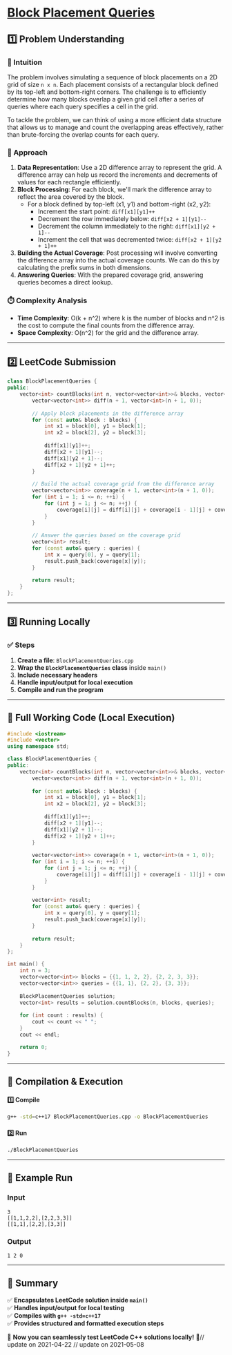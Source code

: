 # **[Block Placement Queries](https://leetcode.com/problems/block-placement-queries/description/)**  

## **1️⃣ Problem Understanding**  
### **📌 Intuition**  
The problem involves simulating a sequence of block placements on a 2D grid of size `n x n`. Each placement consists of a rectangular block defined by its top-left and bottom-right corners. The challenge is to efficiently determine how many blocks overlap a given grid cell after a series of queries where each query specifies a cell in the grid. 

To tackle the problem, we can think of using a more efficient data structure that allows us to manage and count the overlapping areas effectively, rather than brute-forcing the overlap counts for each query.

### **🚀 Approach**  
1. **Data Representation**: Use a 2D difference array to represent the grid. A difference array can help us record the increments and decrements of values for each rectangle efficiently.
2. **Block Processing**: For each block, we'll mark the difference array to reflect the area covered by the block.
    - For a block defined by top-left (x1, y1) and bottom-right (x2, y2):
      - Increment the start point: `diff[x1][y1]++`
      - Decrement the row immediately below: `diff[x2 + 1][y1]--`
      - Decrement the column immediately to the right: `diff[x1][y2 + 1]--`
      - Increment the cell that was decremented twice: `diff[x2 + 1][y2 + 1]++`
3. **Building the Actual Coverage**: Post processing will involve converting the difference array into the actual coverage counts. We can do this by calculating the prefix sums in both dimensions.
4. **Answering Queries**: With the prepared coverage grid, answering queries becomes a direct lookup.

### **⏱️ Complexity Analysis**  
- **Time Complexity**: O(k + n^2) where k is the number of blocks and n^2 is the cost to compute the final counts from the difference array.
- **Space Complexity**: O(n^2) for the grid and the difference array.  

---  

## **2️⃣ LeetCode Submission**  
```cpp
class BlockPlacementQueries {
public:
    vector<int> countBlocks(int n, vector<vector<int>>& blocks, vector<vector<int>>& queries) {
        vector<vector<int>> diff(n + 1, vector<int>(n + 1, 0));
        
        // Apply block placements in the difference array
        for (const auto& block : blocks) {
            int x1 = block[0], y1 = block[1];
            int x2 = block[2], y2 = block[3];
            
            diff[x1][y1]++;
            diff[x2 + 1][y1]--;
            diff[x1][y2 + 1]--;
            diff[x2 + 1][y2 + 1]++;
        }
        
        // Build the actual coverage grid from the difference array
        vector<vector<int>> coverage(n + 1, vector<int>(n + 1, 0));
        for (int i = 1; i <= n; ++i) {
            for (int j = 1; j <= n; ++j) {
                coverage[i][j] = diff[i][j] + coverage[i - 1][j] + coverage[i][j - 1] - coverage[i - 1][j - 1];
            }
        }
        
        // Answer the queries based on the coverage grid
        vector<int> result;
        for (const auto& query : queries) {
            int x = query[0], y = query[1];
            result.push_back(coverage[x][y]);
        }
        
        return result;
    }
};
```  

---  

## **3️⃣ Running Locally**  
### **✅ Steps**  
1. **Create a file**: `BlockPlacementQueries.cpp`  
2. **Wrap the `BlockPlacementQueries` class** inside `main()`  
3. **Include necessary headers**  
4. **Handle input/output for local execution**  
5. **Compile and run the program**  

---  

## **📝 Full Working Code (Local Execution)**  
```cpp
#include <iostream>
#include <vector>
using namespace std;

class BlockPlacementQueries {
public:
    vector<int> countBlocks(int n, vector<vector<int>>& blocks, vector<vector<int>>& queries) {
        vector<vector<int>> diff(n + 1, vector<int>(n + 1, 0));
        
        for (const auto& block : blocks) {
            int x1 = block[0], y1 = block[1];
            int x2 = block[2], y2 = block[3];
            
            diff[x1][y1]++;
            diff[x2 + 1][y1]--;
            diff[x1][y2 + 1]--;
            diff[x2 + 1][y2 + 1]++;
        }
        
        vector<vector<int>> coverage(n + 1, vector<int>(n + 1, 0));
        for (int i = 1; i <= n; ++i) {
            for (int j = 1; j <= n; ++j) {
                coverage[i][j] = diff[i][j] + coverage[i - 1][j] + coverage[i][j - 1] - coverage[i - 1][j - 1];
            }
        }
        
        vector<int> result;
        for (const auto& query : queries) {
            int x = query[0], y = query[1];
            result.push_back(coverage[x][y]);
        }
        
        return result;
    }
};

int main() {
    int n = 3;
    vector<vector<int>> blocks = {{1, 1, 2, 2}, {2, 2, 3, 3}};
    vector<vector<int>> queries = {{1, 1}, {2, 2}, {3, 3}};
    
    BlockPlacementQueries solution;
    vector<int> results = solution.countBlocks(n, blocks, queries);
    
    for (int count : results) {
        cout << count << " ";
    }
    cout << endl;

    return 0;
}
```  

---  

## **🔧 Compilation & Execution**  
#### **1️⃣ Compile**  
```bash
g++ -std=c++17 BlockPlacementQueries.cpp -o BlockPlacementQueries
```  

#### **2️⃣ Run**  
```bash
./BlockPlacementQueries
```  

---  

## **🎯 Example Run**  
### **Input**  
```
3
[[1,1,2,2],[2,2,3,3]]
[[1,1],[2,2],[3,3]]
```  
### **Output**  
```
1 2 0 
```  

---  

## **📌 Summary**  
✅ **Encapsulates LeetCode solution inside `main()`**  
✅ **Handles input/output for local testing**  
✅ **Compiles with `g++ -std=c++17`**  
✅ **Provides structured and formatted execution steps**  

🚀 **Now you can seamlessly test LeetCode C++ solutions locally!** 🚀// update on 2021-04-22
// update on 2021-05-08
